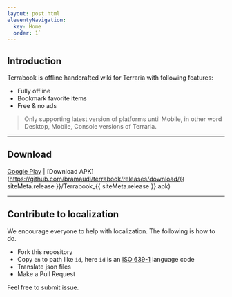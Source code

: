 ```yaml
---
layout: post.html
eleventyNavigation:
  key: Home
  order: 1`
---
```

## Introduction

Terrabook is offline handcrafted wiki for Terraria with following features:

- Fully offline
- Bookmark favorite items
- Free & no ads

> Only supporting latest version of platforms until Mobile, in other word Desktop, Mobile, Console versions of Terraria.

---

## Download

[Google Play](https://play.google.com/store/apps/details?id=io.github.bramaudi.terrabook) | [Download APK](https://github.com/bramaudi/terrabook/releases/download/{{ siteMeta.release }}/Terrabook_{{ siteMeta.release }}.apk)

---

## Contribute to localization

We encourage everyone to help with localization. The following is how to do.

- Fork this repository
- Copy `en` to path like `id`, here `id` is an [ISO 639-1](http://www.loc.gov/standards/iso639-2/php/code_list.php) language code
- Translate json files
- Make a Pull Request

Feel free to submit issue.
